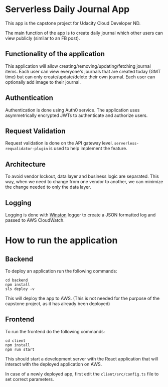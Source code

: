 # Serverless Daily Journal App

This app is the capstone project for Udacity Cloud Developer ND. 

The main function of the app is to create daily journal which other users can view publicly (similar to an FB post).

## Functionality of the application

This application will allow creating/removing/updating/fetching journal items. Each user can view everyone's journals that are created today (GMT time) but can only create/update/delete their own journal. Each user can optionally add image to their journal.

## Authentication

Authentication is done using Auth0 service. The application uses asymmetrically encrypted JWTs to authenticate and authorize users.

## Request Validation

Request validation is done on the API gateway level. `serverless-reqvalidator-plugin` is used to help implement the feature.

## Architecture

To avoid vendor lockout, data layer and business logic are separated. This way, when we need to change from one vendor to another, we can minimize the change needed to only the data layer.

## Logging

Logging is done with [Winston](https://github.com/winstonjs/winston) logger to create a JSON formatted log and passed to AWS CloudWatch. 

# How to run the application

## Backend

To deploy an application run the following commands:

```
cd backend
npm install
sls deploy -v
```

This will deploy the app to AWS. (This is not needed for the purpose of the capstone project, as it has already been deployed)

## Frontend

To run the frontend do the following commands:

```
cd client
npm install
npm run start
```

This should start a development server with the React application that will interact with the deployed application on AWS.

In case of a newly deployed app, first edit the `client/src/config.ts` file to set correct parameters.

